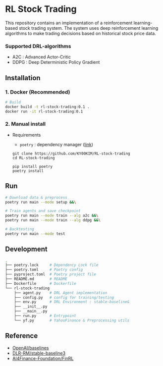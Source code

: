 # RL Stock Trading

This repository contains an implementation of a reinforcement learning-based stock trading system. The system uses deep reinforcement learning algorithms to make trading decisions based on historical stock price data.

### Supported DRL-algorithms
- A2C : Advanced Actor-Critic
- DDPG : Deep Deterministic Policy Gradient

## Installation
### 1. Docker (Recommended)

```bash
# Build
docker build -t rl-stock-trading:0.1 .
docker run -it rl-stock-trading:0.1

```

### 2. Manual install

- Requirements
    - `poetry` : dependency manager ([link](https://python-poetry.org/))

   ```shell
   git clone https://github.com/KY00KIM/RL-stock-trading
   cd RL-stock-trading

   pip install poetry
   poetry install
   ```

## Run

```bash
# Download data & preprocess
poetry run main --mode setup &&\

# Train agents and save checkpoint
poetry run main --mode train --alg a2c &&\
poetry run main --mode train --alg ddpg &&\

# Backtesting
poetry run main --mode test
```

## Development
``` bash
.
├── poetry.lock     # Dependency Lock file
├── poetry.toml     # Poetry config
├── pyproject.toml  # Poetry project file
├── README.md       # README
├── Dockerfile      # Dockerfile
└── rl-stock-trading
    ├── agent.py    # DRL Agent implementation
    ├── config.py   # config for training/testing
    ├── env.py      # DRL Environment : stable-baseline&
    ├── __init__.py
    ├── __main__.py
    ├── run.py      # Entrypoint
    └── yf.py       # YahooFinance & Preprocessing utils
```

## Reference
- [OpenAI/baselines](https://github.com/openai/baselines)
- [DLR-RM/stable-baseline3](https://github.com/DLR-RM/stable-baselines3)
- [AI4Finance-Foundation/FinRL](https://github.com/AI4Finance-Foundation/FinRL/)